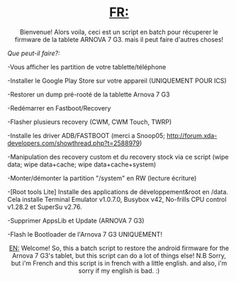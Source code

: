 <center>
<H1><u>FR:</u></H1>
Bienvenue!
Alors voila, ceci est un script en batch pour récuperer le firmware de la tablete ARNOVA 7 G3. mais il peut faire d'autres choses!
</center>

<i>Que peut-il faire?:</i>



-Vous afficher les partition de votre tablette/téléphone

-Installer le Google Play Store sur votre appareil (UNIQUEMENT POUR ICS)

-Restorer un dump pré-rooté de la tablette Arnova 7 G3

-Redémarrer en Fastboot/Recovery

-Flasher plusieurs recovery (CWM, CWM Touch, TWRP)

-Installe les driver ADB/FASTBOOT (merci a Snoop05; http://forum.xda-developers.com/showthread.php?t=2588979)

-Manipulation des recovery custom et du recovery stock via ce script (wipe data; wipe data+cache; wipe data+cache+system)

-Monter/démonter la partition "/system" en RW (lecture écriture)

-[Root tools Lite] Installe des applications de développement&root en /data. Cela installe Terminal Emulator v1.0.7.0, 
Busybox v42, No-frills CPU control v1.28.2 et SuperSu v2.76.

-Supprimer AppsLib et Update (ARNOVA 7 G3)

-Flash le Bootloader de l'Arnova 7 G3 UNIQUEMENT!


<center>
<u>EN:</u>
Welcome!
So, this a batch script to restore the android firmware for the Arnova 7 G3's tablet, but this script can do a lot of things else!
N.B Sorry, but i'm French and this script is in french with a little english. and also, i'm sorry if my english is bad. :)
</center>
